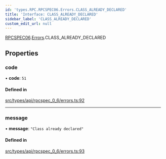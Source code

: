```yaml
---
id: 'types.RPC.RPCSPEC06.Errors.CLASS_ALREADY_DECLARED'
title: 'Interface: CLASS_ALREADY_DECLARED'
sidebar_label: 'CLASS_ALREADY_DECLARED'
custom_edit_url: null
---
```


[RPCSPEC06](../namespaces/types.RPC.RPCSPEC06.md).[Errors](../namespaces/types.RPC.RPCSPEC06.Errors.md).CLASS_ALREADY_DECLARED

## Properties

### code

• **code**: `51`

#### Defined in

[src/types/api/rpcspec_0_6/errors.ts:92](https://github.com/starknet-io/starknet.js/blob/v6.11.0/src/types/api/rpcspec_0_6/errors.ts#L92)

---

### message

• **message**: `"Class already declared"`

#### Defined in

[src/types/api/rpcspec_0_6/errors.ts:93](https://github.com/starknet-io/starknet.js/blob/v6.11.0/src/types/api/rpcspec_0_6/errors.ts#L93)
